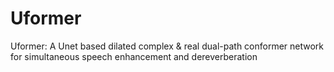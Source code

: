 # Uformer
Uformer: A Unet based dilated complex &amp; real dual-path conformer network for simultaneous speech enhancement and dereverberation
